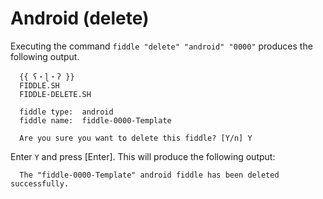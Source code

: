 Android (delete)
======

Executing the command `fiddle "delete" "android" "0000"` produces the following output.

      {{ ʕ・ɭ・ʔ }}
      FIDDLE.SH
      FIDDLE-DELETE.SH
      
      fiddle type:	android
      fiddle name:	fiddle-0000-Template
      
      Are you sure you want to delete this fiddle? [Y/n] Y

Enter `Y` and press [Enter].  This will produce the following output:

      The "fiddle-0000-Template" android fiddle has been deleted successfully.



